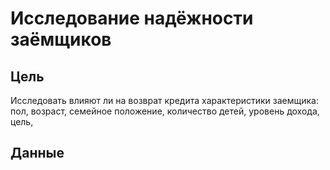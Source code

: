 # Исследование надёжности заёмщиков

## Цель
Исследовать влияют ли на возврат кредита характеристики заемщика: пол, возраст, семейное положение, количество детей, уровень дохода, цель, 
## Данные 
